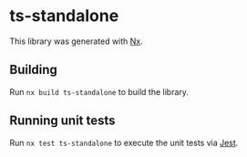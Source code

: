 # ts-standalone

This library was generated with [Nx](https://nx.dev).

## Building

Run `nx build ts-standalone` to build the library.

## Running unit tests

Run `nx test ts-standalone` to execute the unit tests via [Jest](https://jestjs.io).
